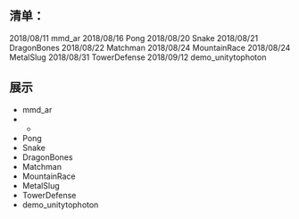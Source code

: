 ## 清单：
2018/08/11  mmd_ar
2018/08/16  Pong
2018/08/20  Snake
2018/08/21  DragonBones
2018/08/22  Matchman
2018/08/24  MountainRace
2018/08/24  MetalSlug
2018/08/31  TowerDefense
2018/09/12  demo_unitytophoton

## 展示
- mmd_ar
- - ![]()
- Pong
- Snake
- DragonBones
- Matchman
- MountainRace
- MetalSlug
- TowerDefense
- demo_unitytophoton